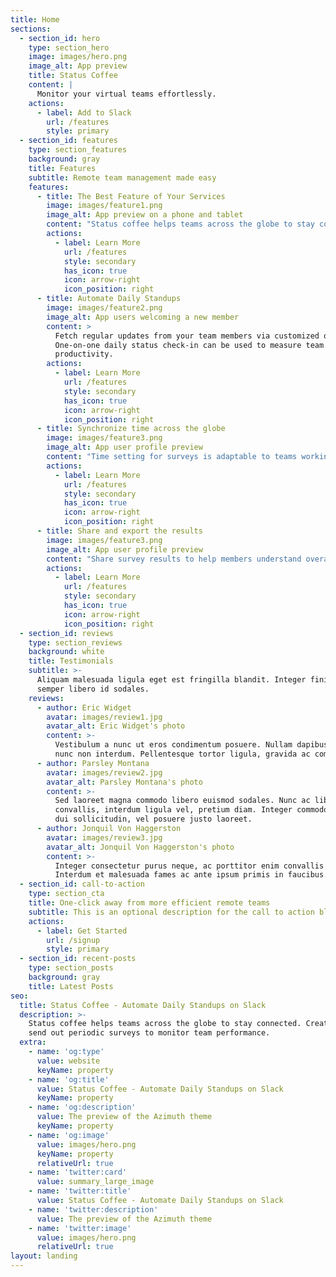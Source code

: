 ```yaml
---
title: Home
sections:
  - section_id: hero
    type: section_hero
    image: images/hero.png
    image_alt: App preview
    title: Status Coffee
    content: |
      Monitor your virtual teams effortlessly.
    actions:
      - label: Add to Slack
        url: /features
        style: primary
  - section_id: features
    type: section_features
    background: gray
    title: Features
    subtitle: Remote team management made easy
    features:
      - title: The Best Feature of Your Services
        image: images/feature1.png
        image_alt: App preview on a phone and tablet
        content: "Status coffee helps teams across the globe to stay connected.\_\n\nCreate and send out periodic surveys to monitor team performance.\n"
        actions:
          - label: Learn More
            url: /features
            style: secondary
            has_icon: true
            icon: arrow-right
            icon_position: right
      - title: Automate Daily Standups
        image: images/feature2.png
        image_alt: App users welcoming a new member
        content: >
          Fetch regular updates from your team members via customized questions.
          One-on-one daily status check-in can be used to measure team
          productivity. 
        actions:
          - label: Learn More
            url: /features
            style: secondary
            has_icon: true
            icon: arrow-right
            icon_position: right
      - title: Synchronize time across the globe
        image: images/feature3.png
        image_alt: App user profile preview
        content: "Time setting for surveys is adaptable to teams working in different time zones.\_\n\nSchedule the standups in local time of your team members or w.r.t a specific time zone.\n"
        actions:
          - label: Learn More
            url: /features
            style: secondary
            has_icon: true
            icon: arrow-right
            icon_position: right
      - title: Share and export the results
        image: images/feature3.png
        image_alt: App user profile preview
        content: "Share survey results to help members understand overall team activity.\_\n\nAnalyze your team better with the data received from the status check-in responses.\n"
        actions:
          - label: Learn More
            url: /features
            style: secondary
            has_icon: true
            icon: arrow-right
            icon_position: right
  - section_id: reviews
    type: section_reviews
    background: white
    title: Testimonials
    subtitle: >-
      Aliquam malesuada ligula eget est fringilla blandit. Integer finibus
      semper libero id sodales.
    reviews:
      - author: Eric Widget
        avatar: images/review1.jpg
        avatar_alt: Eric Widget's photo
        content: >-
          Vestibulum a nunc ut eros condimentum posuere. Nullam dapibus quis
          nunc non interdum. Pellentesque tortor ligula, gravida ac commodo eu.
      - author: Parsley Montana
        avatar: images/review2.jpg
        avatar_alt: Parsley Montana's photo
        content: >-
          Sed laoreet magna commodo libero euismod sodales. Nunc ac libero
          convallis, interdum ligula vel, pretium diam. Integer commodo sem at
          dui sollicitudin, vel posuere justo laoreet.
      - author: Jonquil Von Haggerston
        avatar: images/review3.jpg
        avatar_alt: Jonquil Von Haggerston's photo
        content: >-
          Integer consectetur purus neque, ac porttitor enim convallis vitae.
          Interdum et malesuada fames ac ante ipsum primis in faucibus.
  - section_id: call-to-action
    type: section_cta
    title: One-click away from more efficient remote teams
    subtitle: This is an optional description for the call to action block.
    actions:
      - label: Get Started
        url: /signup
        style: primary
  - section_id: recent-posts
    type: section_posts
    background: gray
    title: Latest Posts
seo:
  title: Status Coffee - Automate Daily Standups on Slack
  description: >-
    Status coffee helps teams across the globe to stay connected. Create and
    send out periodic surveys to monitor team performance.
  extra:
    - name: 'og:type'
      value: website
      keyName: property
    - name: 'og:title'
      value: Status Coffee - Automate Daily Standups on Slack
      keyName: property
    - name: 'og:description'
      value: The preview of the Azimuth theme
      keyName: property
    - name: 'og:image'
      value: images/hero.png
      keyName: property
      relativeUrl: true
    - name: 'twitter:card'
      value: summary_large_image
    - name: 'twitter:title'
      value: Status Coffee - Automate Daily Standups on Slack
    - name: 'twitter:description'
      value: The preview of the Azimuth theme
    - name: 'twitter:image'
      value: images/hero.png
      relativeUrl: true
layout: landing
---
```

